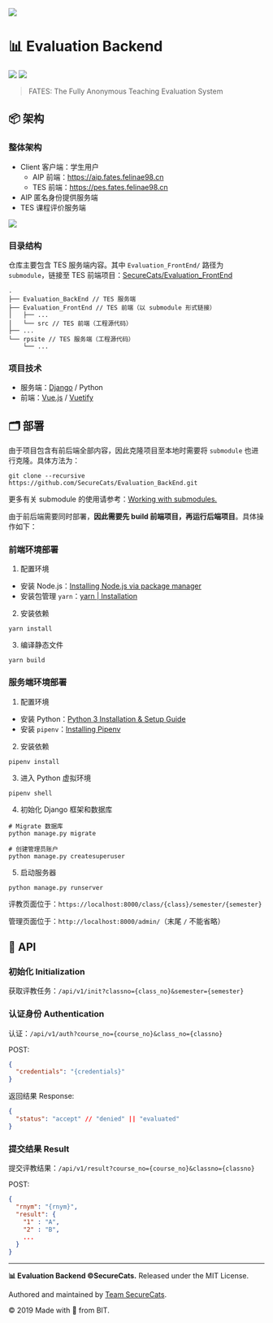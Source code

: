 ![](https://i.loli.net/2019/07/29/5d3e893b3457881883.png)

# 📊 Evaluation Backend

![](https://img.shields.io/badge/team-SecureCats-blue?logo=data:image/svg+xml;base64,PHN2ZyBjbGlwLXJ1bGU9ImV2ZW5vZGQiIGZpbGwtcnVsZT0iZXZlbm9kZCIgc3Ryb2tlLWxpbmVq%0D%0Ab2luPSJyb3VuZCIgc3Ryb2tlLW1pdGVybGltaXQ9IjIiIHZpZXdCb3g9IjAgMCAyOSAyOSIgeG1s%0D%0AbnM9Imh0dHA6Ly93d3cudzMub3JnLzIwMDAvc3ZnIj4KICA8cGF0aCBkPSJtMCA3LjI2MWMxLjUw%0D%0ANCAxMi42MDYgNi4zOTIgMTguMzkgMTQuMjE0IDIxLjYwNHYtMjguODY1Yy0yLjkzMiA1LjcyNC04%0D%0ALjE0MyA4LjExNC0xNC4yMTQgNy4yNjF6IiBmaWxsPSIjZmZmIiAvPgogIDxwYXRoIGQ9Im0yOC40%0D%0AMjkgNy4yNjFjLTEuNTA1IDEyLjYwNi02LjM5MiAxOC4zOS0xNC4yMTUgMjEuNjA0di0yOC44NjVj%0D%0AMi45MzMgNS43MjQgOC4xNDQgOC4xMTQgMTQuMjE1IDcuMjYxeiIgZmlsbD0iI2ViZWJlYiIgLz4K%0D%0APC9zdmc+Cg==&style=flat-square)
[![](https://flat.badgen.net/circleci/github/SecureCats/Evaluation_BackEnd?icon=circleci)](https://img.shields.io/circleci/build/github/SecureCats/Evaluation_BackEnd?label=circleci&logo=circleci&style=flat-square)

> FATES: The Fully Anonymous Teaching Evaluation System

## 📦 架构

### 整体架构

- Client 客户端：学生用户
  - AIP 前端：<https://aip.fates.felinae98.cn>
  - TES 前端：<https://pes.fates.felinae98.cn>
- AIP 匿名身份提供服务端
- TES 课程评价服务端

![](https://i.loli.net/2019/07/29/5d3e7be69760d29835.png)

### 目录结构

仓库主要包含 TES 服务端内容。其中 `Evaluation_FrontEnd/` 路径为 `submodule`，链接至 TES 前端项目：[SecureCats/Evaluation_FrontEnd](https://github.com/SecureCats/Evaluation_FrontEnd)

```
.
├── Evaluation_BackEnd // TES 服务端
├── Evaluation_FrontEnd // TES 前端（以 submodule 形式链接）
│   ├── ...
│   └── src // TES 前端（工程源代码）
├── ...
└── rpsite // TES 服务端（工程源代码）
    └── ...
```

### 项目技术

- 服务端：[Django](https://www.djangoproject.com/) / Python
- 前端：[Vue.js](https://vuejs.org) / [Vuetify](https://vuetifyjs.com/en/)

## 🗂 部署

由于项目包含有前后端全部内容，因此克隆项目至本地时需要将 `submodule` 也进行克隆。具体方法为：

```shell
git clone --recursive https://github.com/SecureCats/Evaluation_BackEnd.git
```

更多有关 submodule 的使用请参考：[Working with submodules.](https://github.blog/2016-02-01-working-with-submodules/)

由于前后端需要同时部署，**因此需要先 build 前端项目，再运行后端项目**。具体操作如下：

### 前端环境部署

1. 配置环境

- 安装 Node.js：[Installing Node.js via package manager](https://nodejs.org/en/download/package-manager/)
- 安装包管理 `yarn`：[yarn | Installation](https://yarnpkg.com/lang/en/docs/install)

2. 安装依赖

```shell
yarn install
```

3. 编译静态文件

```shell
yarn build
```

### 服务端环境部署

1. 配置环境

- 安装 Python：[Python 3 Installation & Setup Guide](https://realpython.com/installing-python/)
- 安装 `pipenv`：[Installing Pipenv](https://docs.pipenv.org/en/latest/install/#installing-pipenv)

2. 安装依赖

```shell
pipenv install
```

3. 进入 Python 虚拟环境

```shell
pipenv shell
```

4. 初始化 Django 框架和数据库

```shell
# Migrate 数据库
python manage.py migrate

# 创建管理员账户
python manage.py createsuperuser
```

5. 启动服务器

```shell
python manage.py runserver
```

评教页面位于：`https://localhost:8000/class/{class}/semester/{semester}`

管理页面位于：`http://localhost:8000/admin/`（末尾 `/` 不能省略）

## 🎁 API

### 初始化 Initialization

获取评教任务：`/api/v1/init?classno={class_no}&semester={semester}`

### 认证身份 Authentication

认证：`/api/v1/auth?course_no={course_no}&class_no={classno}`

POST:

```json
{
  "credentials": "{credentials}"
}
```

返回结果 Response:

```json
{
  "status": "accept" // "denied" || "evaluated"
}
```

### 提交结果 Result

提交评教结果：`/api/v1/result?course_no={course_no}&classno={classno}`

POST:

```json
{
  "rnym": "{rnym}",
  "result": {
    "1" : "A",
    "2" : "B",
    ...
  }
}
```

---

**📊 Evaluation Backend ©SecureCats.** Released under the MIT License.

Authored and maintained by [Team SecureCats](https://github.com/SecureCats).

© 2019 Made with 🖤 from BIT.
